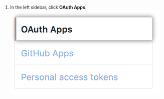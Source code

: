 1. In the left sidebar, click **OAuth Apps**. ![OAuth Apps section](/assets/images/settings/oauth_apps_post2dot12.png)
